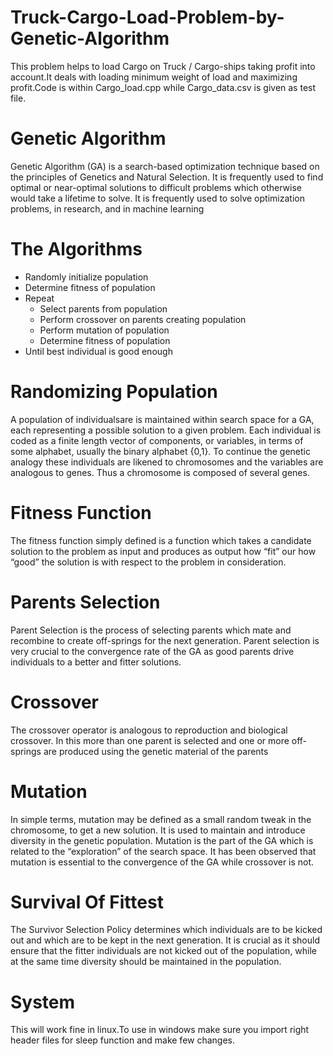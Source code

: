 # Truck-Cargo-Load-Problem-by-Genetic-Algorithm

This problem helps to load Cargo on Truck / Cargo-ships taking profit into account.It deals with loading minimum weight of load and maximizing profit.Code is within Cargo_load.cpp while Cargo_data.csv is given as test file.

# Genetic Algorithm

Genetic Algorithm (GA) is a search-based optimization technique based on the principles of Genetics and Natural Selection. It is frequently used to find optimal or near-optimal solutions to difficult problems which otherwise would take a lifetime to solve. It is frequently used to solve optimization problems, in research, and in machine learning

# The Algorithms

  - Randomly initialize population
  - Determine fitness of population
- Repeat
   - Select parents from population
   - Perform crossover on parents creating population
   - Perform mutation of population
   - Determine fitness of population
- Until best individual is good enough

# Randomizing Population

A population of individualsare is maintained within search space for a GA, each representing a possible solution to a given problem. Each individual is coded as a finite length vector of components, or variables, in terms of some alphabet, usually the binary alphabet {0,1}. To continue the genetic analogy these individuals are likened to chromosomes and the variables are analogous to genes. Thus a chromosome is composed of several genes. 

# Fitness Function

The fitness function simply defined is a function which takes a candidate solution to the problem as input and produces as output how “fit” our how “good” the solution is with respect to the problem in consideration.

# Parents Selection

Parent Selection is the process of selecting parents which mate and recombine to create off-springs for the next generation. Parent selection is very crucial to the convergence rate of the GA as good parents drive individuals to a better and fitter solutions.

# Crossover 

The crossover operator is analogous to reproduction and biological crossover. In this more than one parent is selected and one or more off-springs are produced using the genetic material of the parents

# Mutation

In simple terms, mutation may be defined as a small random tweak in the chromosome, to get a new solution. It is used to maintain and introduce diversity in the genetic population. Mutation is the part of the GA which is related to the “exploration” of the search space. It has been observed that mutation is essential to the convergence of the GA while crossover is not. 

# Survival Of Fittest

The Survivor Selection Policy determines which individuals are to be kicked out and which are to be kept in the next generation. It is crucial as it should ensure that the fitter individuals are not kicked out of the population, while at the same time diversity should be maintained in the population.

# System

This will work fine in linux.To use in windows make sure you import right header files for sleep function and make few changes.
